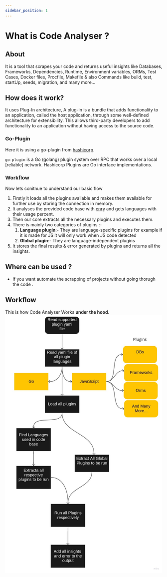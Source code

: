 ```yaml
---
sidebar_position: 1
---
```


# What is Code Analyser ?

## About
It is a tool that scrapes your code and returns useful insights like Databases, Frameworks, Dependencies, Runtime, Environment variables, ORMs, Test Cases, Docker files, Procfile, Makefile & also Commands like build, test, startUp, seeds, migration, and many more...

## How does it work?
It uses Plug-In architecture, A plug-in is a bundle that adds functionality to an application, called the host application, through some well-defined architecture for extensibility. This allows third-party developers to add functionality to an application without having access to the source code.

### Go-Plugin
Here it is using a go-plugin from [hashicorp](https://github.com/hashicorp/go-plugin).

`go-plugin` is a Go (golang) plugin system over RPC that works over a local [reliable] network.
Hashicorp Plugins are Go interface implementations.

### Workflow
Now lets conitnue to understand our basic flow

1. Firstly it loads all the plugins available and makes them available for further use by storing the connection in memory.
2. It analyses the provided code base with [enry](https://github.com/go-enry/go-enry) and gets languages with their usage percent.  
3. Then our core extracts all the necessary plugins and executes them.
4. There is mainly two categories of plugins :- 
   1. **Language plugin**:- They are language-specific plugins for example if it is made for JS it will only work when JS code detected
   2. **Global plugin**:- They are language-independent plugins 
5. It stores the final results & error generated by plugins and returns all the insights.

## Where can be used ?
- If you want automate the scrapping of projects without going thorugh the code .

## Workflow

This is how Code Analyser Works **under the hood**.
![Workflow](/img/CAA.jpg)

